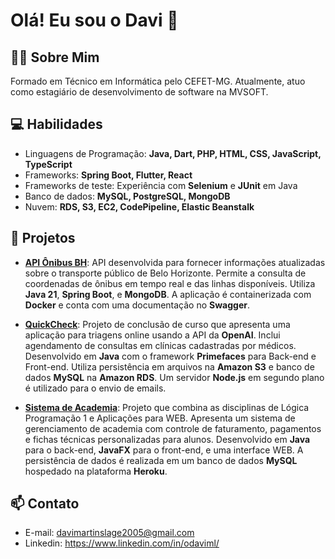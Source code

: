 # Olá! Eu sou o Davi 👋
## 🙋‍♂️ Sobre Mim
Formado em Técnico em Informática pelo CEFET-MG. Atualmente, atuo como estagiário de desenvolvimento de software na MVSOFT.

## 💻 Habilidades

- Linguagens de Programação: **Java, Dart, PHP, HTML, CSS, JavaScript, TypeScript**
- Frameworks: **Spring Boot, Flutter, React**
- Frameworks de teste: Experiência com **Selenium** e **JUnit** em Java
- Banco de dados: **MySQL, PostgreSQL, MongoDB**
- Nuvem: **RDS, S3, EC2, CodePipeline, Elastic Beanstalk**

## 🚀 Projetos

- [**API Ônibus BH**](https://github.com/oDaviML/api-onibusbh): API desenvolvida para fornecer informações atualizadas sobre o transporte público de Belo Horizonte. Permite a consulta de coordenadas de ônibus em tempo real e das linhas disponíveis. Utiliza **Java 21**, **Spring Boot**, e **MongoDB**. A aplicação é containerizada com **Docker** e conta com uma documentação no **Swagger**. 

- [**QuickCheck**](https://github.com/oDaviML/Sistema-de-Triagem-e-Agendamentos): Projeto de conclusão de curso que apresenta uma aplicação para triagens online usando a API da **OpenAI**. Inclui agendamento de consultas em clínicas cadastradas por médicos. Desenvolvido em **Java** com o framework **Primefaces** para Back-end e Front-end. Utiliza persistência em arquivos na **Amazon S3** e banco de dados **MySQL** na **Amazon RDS**. Um servidor **Node.js** em segundo plano é utilizado para o envio de emails.

- [**Sistema de Academia**](https://github.com/Spongeedd/SistemaAcademiaMS): Projeto que combina as disciplinas de Lógica Programação 1 e Aplicações para WEB. Apresenta um sistema de gerenciamento de academia com controle de faturamento, pagamentos e fichas técnicas personalizadas para alunos. Desenvolvido em **Java** para o back-end, **JavaFX** para o front-end, e uma interface WEB. A persistência de dados é realizada em um banco de dados **MySQL** hospedado na plataforma **Heroku**.

## 📫 Contato

- E-mail: davimartinslage2005@gmail.com
- Linkedin: https://www.linkedin.com/in/odaviml/
